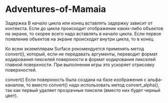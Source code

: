# Adventures-of-Mamaia

Задержка
В начало цикла или конец вставлять задержку зависит от контекста. Если до цикла происходит отображение каких-либо объектов на экране, то скорее всего надо вставлять в начало цикла. Если первое появление объектов на экране происходит внутри цикла, то в конец

Ко всем экземплярам Surface рекомендуется применять метод convert(), который, если не передавать аргументы, переводит формат кодирования пикселей поверхности в формат кодирования пикселей главной поверхности. При выполнении игры это ускоряет отрисовку поверхностей.

convert()
Если поверхность была создана на базе изображения с альфа-каналом, то вместо convert() надо использовать метод convert_alpha(), так как первый удаляет прозрачные пиксели (вместо них будет черный цвет).